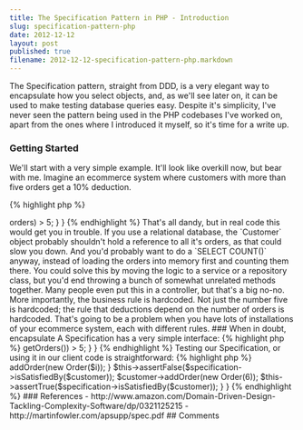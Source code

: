 ```yaml
---
title: The Specification Pattern in PHP - Introduction
slug: specification-pattern-php
date: 2012-12-12
layout: post
published: true
filename: 2012-12-12-specification-pattern-php.markdown
---
```

<!-- *********************************************************************
**                                                                      **
** To add a comment, scroll to the bottom and use the comment template. **
** Then save the file and send me a pull request.                       **
**                                                                      **
***********************************************************************-->


The Specification pattern, straight from DDD, is a very elegant way to encapsulate how you select objects, and, as we'll
see later on, it can be used to make testing database queries easy. Despite it's simplicity, I've never seen the pattern
being used in the PHP codebases I've worked on, apart from the ones where I introduced it myself, so it's time for a write up.

### Getting Started

We'll start with a very simple example. It'll look like overkill now, but bear with me. Imagine an ecommerce system
where customers with more than five orders get a 10% deduction.

{% highlight php %}
<?php
class Customer {
  private $orders = array();
  public function qualifiesForDeduction() {
    return count($this->orders) > 5;
  }
}
{% endhighlight %}

That's all dandy, but in real code this would get you in trouble. If you use a relational database, the `Customer` object
probably shouldn't hold a reference to all it's orders, as that could slow you down. And you'd probably want to do a `SELECT COUNT()` anyway,
instead of loading the orders into memory first and counting them there. You could solve this by moving the logic to a service
or a repository class, but you'd end throwing a bunch of somewhat unrelated methods together. Many people even put this in
a controller, but that's a big no-no.

More importantly, the business rule is hardcoded. Not just the number five is hardcoded; the rule that deductions depend
on the number of orders is hardcoded. That's going to be a problem when you have lots of installations of your ecommerce
system, each with different rules.

### When in doubt, encapsulate

A Specification has a very simple interface:

{% highlight php %}
<?php
interface CustomerSpecification {
  /** @return bool */
  function isSatisfiedBy(Customer $customer);
}
{% endhighlight %}

The `isSatisfiedBy()` method is always a simple yes/no question, and always takes just one argument, the object under scrutiny.

Now we can encapsulate our business rule in a separate class:

{% highlight php %}
<?php
class CustomerQualifiesForDeduction implements CustomerSpecification {
  public function isSatisfiedBy(Customer $customer) {
    return count($customer->getOrders()) > 5;
  }
}
{% endhighlight %}

Testing our Specification, or using it in our client code is straightforward:

{% highlight php %}
<?php
class CustomerQualifiesForDeduction extends PHPUnit_Framework_TestCase {
  public function testCustomerWithOverFiveOrdersSatisfiesSpecification() {
    $specification = new CustomerQualifiesForDeduction;
    $customer = new Customer;
    foreach(range(1,5) as $i) { $customer->addOrder(new Order($i)); }

    $this->assertFalse($specification->isSatisfiedBy($customer));
    $customer->addOrder(new Order(6));
    $this->assertTrue($specification->isSatisfiedBy($customer));
  }
}
{% endhighlight %}



























### References

- http://www.amazon.com/Domain-Driven-Design-Tackling-Complexity-Software/dp/0321125215
- http://martinfowler.com/apsupp/spec.pdf

## Comments

<!-- To add a comment, copy this template:

### [YOUR NAME](YOUR URL) - YYY/MM/DD
YOUR COMMENT TEXT HERE....

-->
